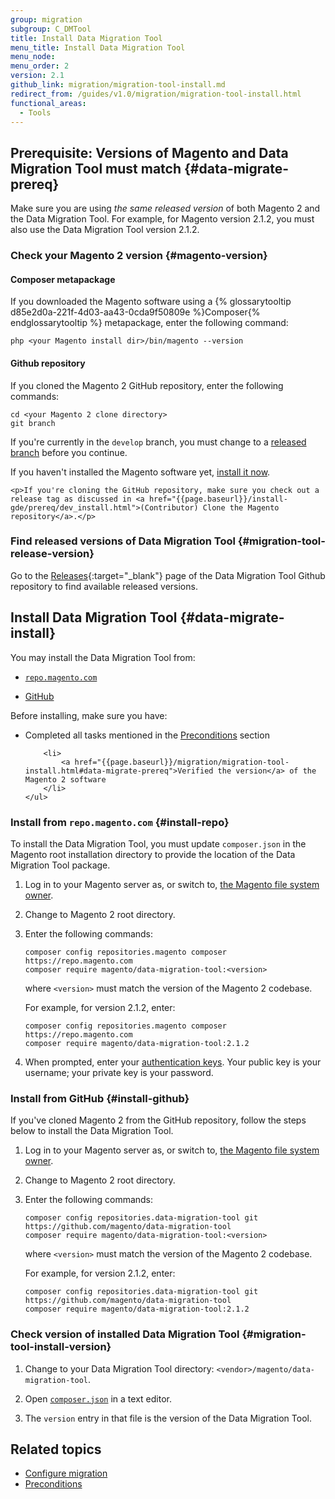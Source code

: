 ```yaml
---
group: migration
subgroup: C_DMTool
title: Install Data Migration Tool
menu_title: Install Data Migration Tool
menu_node:
menu_order: 2
version: 2.1
github_link: migration/migration-tool-install.md
redirect_from: /guides/v1.0/migration/migration-tool-install.html
functional_areas:
  - Tools
---
```


## Prerequisite: Versions of Magento and Data Migration Tool must match {#data-migrate-prereq}

Make sure you are using *the same released version* of both Magento 2 and the Data Migration Tool. For example, for Magento version 2.1.2, you must also use the Data Migration Tool version 2.1.2.

### Check your Magento 2 version {#magento-version}

#### Composer metapackage

If you downloaded the Magento software using a {% glossarytooltip d85e2d0a-221f-4d03-aa43-0cda9f50809e %}Composer{% endglossarytooltip %} metapackage, enter the following command:

	php <your Magento install dir>/bin/magento --version

#### Github repository

If you cloned the Magento 2 GitHub repository, enter the following commands:

	cd <your Magento 2 clone directory>
	git branch

If you're currently in the `develop` branch, you must change to a <a href="{{page.baseurl}}/install-gde/install/cli/dev_downgrade.html">released branch</a> before you continue.

<div class="bs-callout bs-callout-tip">
	<p>If you haven't installed the Magento software yet, <a href="{{page.baseurl}}/install-gde/continue.html">install it now</a>.</p>

	<p>If you're cloning the GitHub repository, make sure you check out a release tag as discussed in <a href="{{page.baseurl}}/install-gde/prereq/dev_install.html">(Contributor) Clone the Magento repository</a>.</p>
</div>

### Find released versions of Data Migration Tool {#migration-tool-release-version}

Go to the [Releases](https://github.com/magento/data-migration-tool/releases){:target="_blank"} page of the Data Migration Tool Github repository to find available released versions.

## Install Data Migration Tool {#data-migrate-install}

You may install the Data Migration Tool from:

* [`repo.magento.com`](#install-repo)

* [GitHub](#install-github)

<div class="bs-callout bs-callout-info" id="info">
  <p>Before installing, make sure you have:</p>
	<ul>
		<li>
			Completed all tasks mentioned in the <a href="{{page.baseurl}}/migration/migration-tool-preconditions.html">Preconditions</a> section
		</li>

		<li>
			<a href="{{page.baseurl}}/migration/migration-tool-install.html#data-migrate-prereq">Verified the version</a> of the Magento 2 software
		</li>
	</ul>
</div>

### Install from `repo.magento.com` {#install-repo}

To install the Data Migration Tool, you must update `composer.json` in the Magento root installation directory to provide the location of the Data Migration Tool package.

1.	Log in to your Magento server as, or switch to, <a href="{{page.baseurl}}/install-gde/prereq/apache-user.html">the Magento file system owner</a>.
2.	Change to Magento 2 root directory.
3.	Enter the following commands:

		composer config repositories.magento composer https://repo.magento.com
		composer require magento/data-migration-tool:<version>

	where `<version>` must match the version of the Magento 2 codebase.

	For example, for version 2.1.2, enter:

		composer config repositories.magento composer https://repo.magento.com
		composer require magento/data-migration-tool:2.1.2

4.  When prompted, enter your <a href="http://devdocs.magento.com/guides/v2.0/install-gde/prereq/connect-auth.html">authentication keys</a>. Your public key is your username; your private key is your password.

### Install from GitHub {#install-github}

If you've cloned Magento 2 from the GitHub repository, follow the steps below to install the Data Migration Tool.

1.	Log in to your Magento server as, or switch to, <a href="{{page.baseurl}}/install-gde/prereq/apache-user.html">the Magento file system owner</a>.
2.	Change to Magento 2 root directory.
3.	Enter the following commands:

		composer config repositories.data-migration-tool git https://github.com/magento/data-migration-tool
		composer require magento/data-migration-tool:<version>

	where `<version>` must match the version of the Magento 2 codebase.

	For example, for version 2.1.2, enter:

		composer config repositories.data-migration-tool git https://github.com/magento/data-migration-tool
		composer require magento/data-migration-tool:2.1.2

### Check version of installed Data Migration Tool {#migration-tool-install-version}

1. Change to your Data Migration Tool directory: `<vendor>/magento/data-migration-tool`.

2. Open [`composer.json`][composer-json] in a text editor.

3. The `version` entry in that file is the version of the Data Migration Tool.

## Related topics

* <a href="{{page.baseurl}}/migration/migration-tool-configure.html">Configure migration</a>
* <a href="{{page.baseurl}}/migration/migration-tool-preconditions.html">Preconditions</a>

[composer-json]: https://github.com/magento/data-migration-tool/blob/master/composer.json
